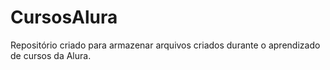 # CursosAlura
Repositório criado para armazenar arquivos criados durante o aprendizado de cursos da Alura.
